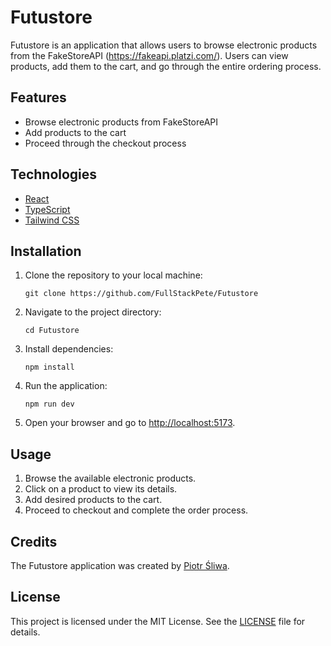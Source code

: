 # Futustore

Futustore is an application that allows users to browse electronic products from the FakeStoreAPI (https://fakeapi.platzi.com/). Users can view products, add them to the cart, and go through the entire ordering process.

## Features

- Browse electronic products from FakeStoreAPI
- Add products to the cart
- Proceed through the checkout process

## Technologies

- [React](https://reactjs.org/)
- [TypeScript](https://www.typescriptlang.org/)
- [Tailwind CSS](https://tailwindcss.com/)

## Installation

1. Clone the repository to your local machine:
   ```
   git clone https://github.com/FullStackPete/Futustore
   ```
2. Navigate to the project directory:
   ```
   cd Futustore
   ```
3. Install dependencies:
   ```
   npm install
   ```
4. Run the application:
   ```
   npm run dev
   ```
5. Open your browser and go to [http://localhost:5173](http://localhost:5173).

## Usage

1. Browse the available electronic products.
2. Click on a product to view its details.
3. Add desired products to the cart.
4. Proceed to checkout and complete the order process.

## Credits

The Futustore application was created by [Piotr Śliwa](github.com/fullstackpete).

## License

This project is licensed under the MIT License. See the [LICENSE](LICENSE) file for details.
